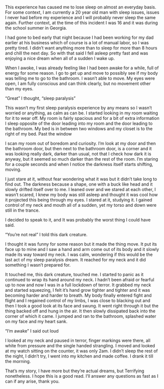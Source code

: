 This experience has caused me to lose sleep on almost an everyday basis. For some context, I am currently a 20 year old man with sleep issues, issues I never had before my experience and I will probably never sleep the same again. Further context, at the time of this incident I was 16 and it was during the school summer in Georgia.

I had gone to bed early that night because I had been working for my dad earlier at his business which of course is a lot of manual labor, so I was pretty tired. I didn’t want anything more than to sleep for more than 8 hours and chill the next day. So with that said I fell asleep pretty fast and was enjoying a nice dream when all of a sudden I wake up.

When I awoke, I was already feeling like I had been awake for a while, full of energy for some reason. I go to get up and move to possibly see if my body was telling me to go to the bathroom. I wasn’t able to move. My eyes were open, I am fully conscious and can think clearly, but no movement other than my eyes. 

“Great” I thought, “sleep paralysis”

This wasn’t my first sleep paralysis experience by any means so I wasn’t worried or anything, as calm as can be. I started looking in my room waiting for it to wear off. My room is fairly spacious and for a bit of extra information I sleep opposite of the door leading into my room and the door leading to the bathroom. My bed is in between two windows and my closet is to the right of my bed. Past the window

I scan my room out of boredom and curiosity. I’m look at my door and then the bathroom door, but then next to the bathroom door, is a corner and it was looking really dark, darker than usual, not that I check how dark it is anyway, but it seemed so much darker than the rest of the room. I’m staring for a couple seconds and when I notice the darkness itself starts shifting, moving.

I just stare at it, without fear wondering what it was but it didn’t take long to find out. The darkness because a shape, one with a buck like head and it slowly drifted itself over to me. I leaned over and we stared at each other, I wasn’t scared, I knew my body was still asleep and thought it was cool how it projected this being through my eyes. I stared at it, studying it. I gained control of my neck and mouth all of a sudden, yet my torso and down were still in the trance.

I decided to speak to it, and It was probably the worst thing I could have said.

“You’re not real” I told this dark creature.

I thought it was funny for some reason but it made the thing move. It put its face up to mine and I saw a hand and arm come out of its body and it slowly made its way toward my neck. I was calm, wondering if this would be the last act of my sleep paralysis dream. It reached for my neck and it did something I wasn’t prepared for.

It touched me, this dark creature, touched me. I started to panic as it continued to wrap its hand around my neck. I hadn’t been afraid or fearful up to now and now I was in a full lockdown of terror. It grabbed my neck and started squeezing, I felt it’s hand grow tighter and tighter and it was becoming harder and harder to breath. My body finally entered fight and flight and I regained control of my limbs, I was close to blacking out and then I took a good look at its face and swung. It went right through it but the thing backed off and hung in the air. It then slowly dissipated back into the corner of which it came. I jumped and ran to the bathroom, splashed water on my face and my heart sank. 

“I’m awake” I said out loud

I looked at my neck and paused in terror, finger markings were there, all white from pressure and the single handed strangling. I moved and looked at my watch sitting on the counter, it was only 2am. I didn’t sleep the rest of the night, I didn’t try, I went into my kitchen and made coffee. I drank it till the morning.

That’s my story, I have more but they’re actual dreams, but Terrifying nonetheless. I hope this is a good read. I’ll answer any questions as fast as I can if any arise, thank you.